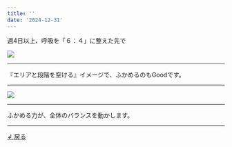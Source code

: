 ```yaml
---
title: ''
date: '2024-12-31'
---
```

週4日以上、呼吸を「６：４」に整えた先で

![](/images/3_d_04.jpg)
***
『エリアと段階を空ける』イメージで、ふかめるのもGoodです。
***
![](/images/3_d_04_.jpg)
***
ふかめる力が、全体のバランスを動かします。
***  
[ ↲ 戻る ](/posts/3-04)
